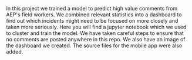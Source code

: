 In this project we trained a model to predict high value comments
from AEP's field workers. We combined relevant statistics into
a dashboard to find out which incidents might need to be focused
on more closely and taken more seriously. Here you will find a
jupyter notebook which we used to cluster and train the model.
We have taken careful steps to ensure that no comments are
posted anywhere in this repo. We also have an image of the 
dashboard we created. The source files for the mobile app were
also added.
